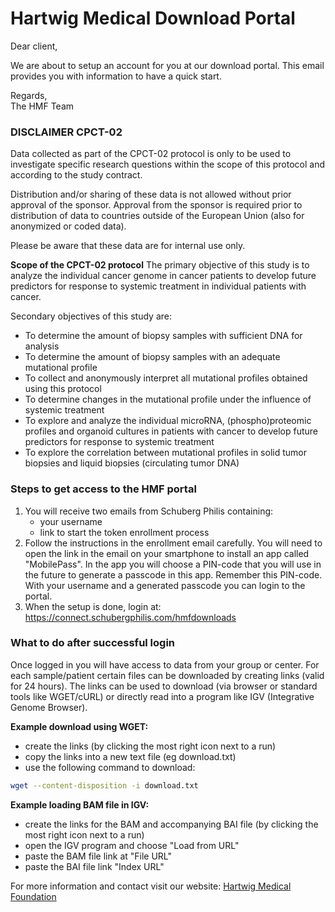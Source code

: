 # Hartwig Medical Download Portal

Dear client,

We are about to setup an account for you at our download portal. This email provides you with information to have a quick start.

Regards,  
The HMF Team

### DISCLAIMER CPCT-02

Data collected as part of the CPCT-02 protocol is only to be used to investigate specific research questions within the scope of this protocol and according to the study contract.

Distribution and/or sharing of these data is not allowed without prior approval of the sponsor. Approval from the sponsor is required prior to distribution of data to countries outside of the European Union (also for anonymized or coded data).

Please be aware that these data are for internal use only.

**Scope of the CPCT-02 protocol**
The primary objective of this study is to analyze the individual cancer genome in cancer patients to develop future predictors for response to systemic treatment in individual patients with cancer.

Secondary objectives of this study are:
- To determine the amount of biopsy samples with sufficient DNA for analysis
- To determine the amount of biopsy samples with an adequate mutational profile
- To collect and anonymously interpret all mutational profiles obtained using this protocol
- To determine changes in the mutational profile under the influence of systemic treatment
- To explore and analyze the individual microRNA, (phospho)proteomic profiles and organoid cultures in patients with cancer to develop future predictors for response to systemic treatment
- To explore the correlation between mutational profiles in solid tumor biopsies and liquid biopsies (circulating tumor DNA)


### Steps to get access to the HMF portal
1. You will receive two emails from Schuberg Philis containing:
    - your username
    - link to start the token enrollment process
2. Follow the instructions in the enrollment email carefully. You will need to open the link in the email on your smartphone to install an app called "MobilePass". In the app you will choose a PIN-code that you will use in the future to generate a passcode in this app. Remember this PIN-code. With your username and a generated passcode you can login to the portal.
3. When the setup is done, login at: https://connect.schubergphilis.com/hmfdownloads


### What to do after successful login
Once logged in you will have access to data from your group or center. For each sample/patient certain files can be downloaded by creating links (valid for 24 hours). The links can be used to download (via browser or standard tools like WGET/cURL) or directly read into a program like IGV (Integrative Genome Browser).

**Example download using WGET:**
- create the links (by clicking the most right icon next to a run)
- copy the links into a new text file (eg download.txt)
- use the following command to download: 
```sh
wget --content-disposition -i download.txt
```

**Example loading BAM file in IGV:**
- create the links for the BAM and accompanying BAI file (by clicking the most right icon next to a run)
- open the IGV program and choose "Load from URL"
- paste the BAM file link at "File URL"
- paste the BAI file link "Index URL"

For more information and contact visit our website:
[Hartwig Medical Foundation](https://www.hartwigmedicalfoundation.nl)
